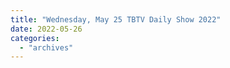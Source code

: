 ```yaml
---
title: "Wednesday, May 25 TBTV Daily Show 2022"
date: 2022-05-26
categories: 
  - "archives"
---
```



